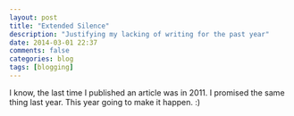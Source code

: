 ```yaml
---
layout: post
title: "Extended Silence"
description: "Justifying my lacking of writing for the past year"
date: 2014-03-01 22:37
comments: false
categories: blog
tags: [blogging]
---
```


I know, the last time I published an article was in 2011. I promised the same thing last year. This year going to make it happen. :)<!-- more -->

